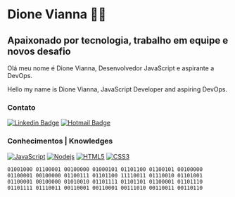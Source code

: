 # Dione Vianna :man_technologist:

## Apaixonado por tecnologia, trabalho em equipe e novos desafio

  Olá meu nome é Dione Vianna, Desenvolvedor JavaScript e aspirante a DevOps.
  
  Hello my name is Dione Vianna, JavaScript Developer and aspiring DevOps.

### Contato

[![Linkedin Badge](https://img.shields.io/badge/-Dione%20Vianna-0078D4?labelColor=52575d&logoWidth=17&style=flat-square&logo=Linkedin&logoColor=white&link=https://www.linkedin.com/in/dione-vianna/)](https://www.linkedin.com/in/dione-vianna/)
[![Hotmail Badge](https://img.shields.io/badge/-DioneG12-0078D4?labelColor=52575d&logoWidth=17&style=flat-square&logo=microsoft-outlook&logoColor=white&link=mailto:dioneg12@hotmail.com)](mailto:dioneg12@hotmail.com)

### Conhecimentos | Knowledges

[![JavaScript](https://img.shields.io/badge/-JavaScript-black?style=flat-square&logo=javascript&link=https://github.com/Dione-Vianna/realmdb)](https://github.com/Dione-Vianna/realmdb)
[![Nodejs](https://img.shields.io/badge/-Nodejs-black?style=flat-square&logo=Node.js&link=https://github.com/Dione-Vianna/nestjs-typeorm/)](https://github.com/Dione-Vianna/nestjs-typeorm/)
[![HTML5](https://img.shields.io/badge/-HTML5-E34F26?style=flat-square&logo=html5&logoColor=white&link=https://github.com/Dione-Vianna/Doe/)](https://github.com/Dione-Vianna/Doe/)
[![CSS3](https://img.shields.io/badge/-CSS3-1572B6?style=flat-square&logo=css3&link=https://github.com/Dione-Vianna/Doe/)](https://github.com/Dione-Vianna/Doe/)

```
01001000 01100001 00100000 01000101 01101100 01100101 00100000 
01100001 00100000 01100111 01101100 11110011 01110010 01101001 
01100001 00100000 01010010 01101111 01101101 01100001 01101110 
01101111 01110011 00110001 00110001 00111010 00110011 00110110 
```
